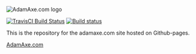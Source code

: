 ![AdamAxe.com logo](http://adamaxe.com/assets/logo-adamaxe-med.png)

[![TravisCI Build Status](https://travis-ci.org/adamaxe/adamaxe.github.io.svg?branch=master)](https://travis-ci.org/adamaxe/adamaxe.github.io) [![Build status](https://dev.azure.com/adamaxe/adamaxe/_apis/build/status/adamaxe%20-%20CI)](https://dev.azure.com/adamaxe/adamaxe/_build/latest?definitionId=1)

This is the repository for the adamaxe.com site hosted on Github-pages.

[AdamAxe.com](http://adamaxe.github.io)
